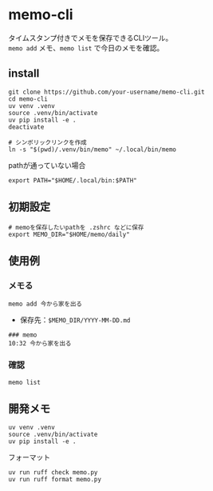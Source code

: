 # memo-cli

タイムスタンプ付きでメモを保存できるCLIツール。  
`memo add` メモ、`memo list` で今日のメモを確認。

## install
```shell
git clone https://github.com/your-username/memo-cli.git
cd memo-cli
uv venv .venv
source .venv/bin/activate
uv pip install -e .
deactivate

# シンボリックリンクを作成
ln -s "$(pwd)/.venv/bin/memo" ~/.local/bin/memo
```
pathが通っていない場合
```shell
export PATH="$HOME/.local/bin:$PATH"
```

## 初期設定
```shell
# memoを保存したいpathを .zshrc などに保存
export MEMO_DIR="$HOME/memo/daily"
```

## 使用例
### メモる

```
memo add 今から家を出る
```

- 保存先：`$MEMO_DIR/YYYY-MM-DD.md`
```
### memo
10:32 今から家を出る
```

### 確認

```
memo list
```

## 開発メモ
```
uv venv .venv
source .venv/bin/activate
uv pip install -e .
```

フォーマット
```
uv run ruff check memo.py
uv run ruff format memo.py
```
